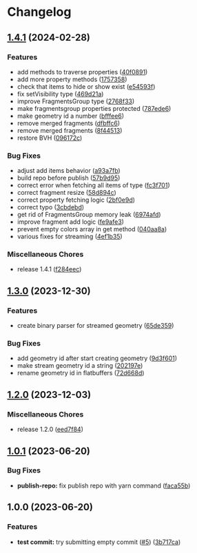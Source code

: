 # Changelog

## [1.4.1](https://github.com/ThatOpen/engine_fragment/compare/v1.3.0...v1.4.1) (2024-02-28)


### Features

* add methods to traverse properties ([40f0891](https://github.com/ThatOpen/engine_fragment/commit/40f0891fd963153607cc09cde530f413469f3873))
* add more property methods ([1757358](https://github.com/ThatOpen/engine_fragment/commit/1757358dc17c3e180ea245c470ab487c775dfbb7))
* check that items to hide or show exist ([e54593f](https://github.com/ThatOpen/engine_fragment/commit/e54593fb7075724c319c904f517371d07652e838))
* fix setVisibility type ([469d21a](https://github.com/ThatOpen/engine_fragment/commit/469d21ab6475b3b474ad51fe85816524988d9737))
* improve FragmentsGroup type ([2768f33](https://github.com/ThatOpen/engine_fragment/commit/2768f33e4f880f3b6fcfaca653f04ce0cb9b20f2))
* make fragmentsgroup properties protected ([787ede6](https://github.com/ThatOpen/engine_fragment/commit/787ede6c3cb5089078609f96fb3ac963f402cebf))
* make geometry id a number ([bfffee6](https://github.com/ThatOpen/engine_fragment/commit/bfffee6d56b41ab2ae31f2beab0936af818684bb))
* remove merged fragments ([dfbffc6](https://github.com/ThatOpen/engine_fragment/commit/dfbffc6c7d470eb4e5f35ba6439475cfca78737e))
* remove merged fragments ([8f44513](https://github.com/ThatOpen/engine_fragment/commit/8f445132ad751452c1bb1f1932573d7f4f6a35f3))
* restore BVH ([096172c](https://github.com/ThatOpen/engine_fragment/commit/096172cd894a6121f9b0b78c263611be910ceff1))


### Bug Fixes

* adjust add items behavior ([a93a7fb](https://github.com/ThatOpen/engine_fragment/commit/a93a7fb85dd499db8f6c3b1c9622d8c05cd0a631))
* build repo before publish ([57b9d95](https://github.com/ThatOpen/engine_fragment/commit/57b9d95296d0ba28aee1fa441b350b8f85daa72c))
* correct error when fetching all items of type ([fc3f701](https://github.com/ThatOpen/engine_fragment/commit/fc3f7016798feb3c6b98d05350806543ecec6a23))
* correct fragment resize ([58d894c](https://github.com/ThatOpen/engine_fragment/commit/58d894c36241399ccb6f2e835101818ea78d8aa2))
* correct property fetching logic ([2bf0e9d](https://github.com/ThatOpen/engine_fragment/commit/2bf0e9daac98176c3b3153b413993096070b2e51))
* correct typo ([3cbdebd](https://github.com/ThatOpen/engine_fragment/commit/3cbdebd1055eabfd8e4d20897bbef599df6a5fd0))
* get rid of FragmentsGroup memory leak ([6974afd](https://github.com/ThatOpen/engine_fragment/commit/6974afd444e0b6f4391725939aad53f4645bf25d))
* improve fragment add logic ([fe9afe3](https://github.com/ThatOpen/engine_fragment/commit/fe9afe3d75f4af233a6dd0f3816312bb28a4c636))
* prevent empty colors array in get method ([040aa8a](https://github.com/ThatOpen/engine_fragment/commit/040aa8af34de99f8d516ddcba869858f2a044fd9))
* various fixes for streaming ([4ef1b35](https://github.com/ThatOpen/engine_fragment/commit/4ef1b3502570d32d7cc94000effcf4393d263806))


### Miscellaneous Chores

* release 1.4.1 ([f284eec](https://github.com/ThatOpen/engine_fragment/commit/f284eec3972d60d54712b588b927019f3beeafad))

## [1.3.0](https://github.com/ThatOpen/engine_fragment/compare/v1.2.0...v1.3.0) (2023-12-30)


### Features

* create binary parser for streamed geometry ([65de359](https://github.com/ThatOpen/engine_fragment/commit/65de3590e7992434de5a5725305b571c8e7b787c))


### Bug Fixes

* add geometry id after start creating geometry ([9d3f601](https://github.com/ThatOpen/engine_fragment/commit/9d3f6011150970f97559f2ba6925df31a1bb2973))
* make stream geometry id a string ([202197e](https://github.com/ThatOpen/engine_fragment/commit/202197e1328220020a18a7429295d9517eefd39f))
* rename geometry id in flatbuffers ([72d668d](https://github.com/ThatOpen/engine_fragment/commit/72d668d6cec02b4e9d9e860ad5af4266378e3172))

## [1.2.0](https://github.com/ThatOpen/engine_fragment/compare/v1.1.2...v1.2.0) (2023-12-03)


### Miscellaneous Chores

* release 1.2.0 ([eed7f84](https://github.com/ThatOpen/engine_fragment/commit/eed7f8466ddf641e13b20824e4af0bc3914c2193))

## [1.0.1](https://github.com/ThatOpen/engine_fragment/compare/v1.0.0...v1.0.1) (2023-06-20)


### Bug Fixes

* **publish-repo:** fix publish repo with yarn command ([faca55b](https://github.com/ThatOpen/engine_fragment/commit/faca55bcf7b0ae4da85664edcc8b681a1bd71f69))

## 1.0.0 (2023-06-20)


### Features

* **test commit:** try submitting empty commit ([#5](https://github.com/ThatOpen/engine_fragment/issues/5)) ([3b717ca](https://github.com/ThatOpen/engine_fragment/commit/3b717caa4bae77c39cef44a4ab4230ca819ffeeb))
